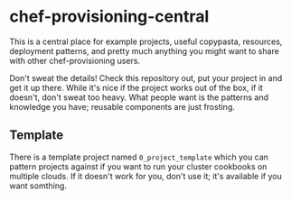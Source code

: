 # chef-provisioning-central

This is a central place for example projects, useful copypasta, resources, deployment patterns, and pretty much anything you might want to share with other chef-provisioning users.

Don't sweat the details!  Check this repository out, put your project in and get it up there.  While it's nice if the project works out of the box, if it doesn't, don't sweat too heavy.  What people want is the patterns and knowledge you have; reusable components are just frosting.

## Template

There is a template project named `0_project_template` which you can pattern projects against if you want to run your cluster cookbooks on multiple clouds.  If it doesn't work for you, don't use it; it's available if you want somthing.
